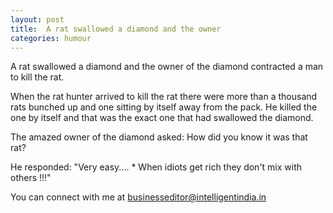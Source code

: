 ```yaml
---
layout: post
title:  A rat swallowed a diamond and the owner 
categories: humour
---
```


A rat swallowed a diamond and the owner of the diamond contracted a man to kill the rat.

When the rat hunter arrived to kill the rat there were more than a thousand rats bunched up and one sitting by itself away from the pack. He killed the one by itself and that was the exact one that had swallowed the diamond. 

The amazed owner of the diamond asked: How did you know it was that rat?

He responded: "Very easy.... * When idiots get rich they don't mix with others !!!"
 
You can connect with me at [businesseditor@intelligentindia.in](mailto:businesseditor@intelligentindia.in)
 
